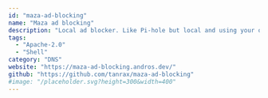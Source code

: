 ```yaml
---
id: "maza-ad-blocking"
name: "Maza ad blocking"
description: "Local ad blocker. Like Pi-hole but local and using your operating system."
tags:
  - "Apache-2.0"
  - "Shell"
category: "DNS"
website: "https://maza-ad-blocking.andros.dev/"
github: "https://github.com/tanrax/maza-ad-blocking"
#image: "/placeholder.svg?height=300&width=400"
---
```


